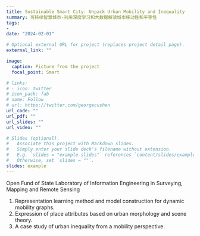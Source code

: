 ```yaml
---
title: Sustainable Smart City: Unpack Urban Mobility and Inequality
summary: 可持续智慧城市-利用深度学习和大数据解读城市移动性和平等性
tags: 
- 
date: "2024-02-01"

# Optional external URL for project (replaces project detail page).
external_link: ""

image:
  caption: Picture from the project
  focal_point: Smart

# links:
# - icon: twitter
# icon_pack: fab
# name: Follow
# url: https://twitter.com/georgecushen
url_code: ""
url_pdf: ""
url_slides: ""
url_video: ""

# Slides (optional).
#   Associate this project with Markdown slides.
#   Simply enter your slide deck's filename without extension.
#   E.g. `slides = "example-slides"` references `content/slides/example-slides.md`.
#   Otherwise, set `slides = ""`.
slides: example
---
```


Open Fund of State Laboratory of Information Engineering in Surveying, Mapping and Remote Sensing

1. Representation learning method and model construction for dynamic mobility graphs.
2. Expression of place attributes based on urban morphology and scene theory.
3. A case study of urban inequality from a mobility perspective.




